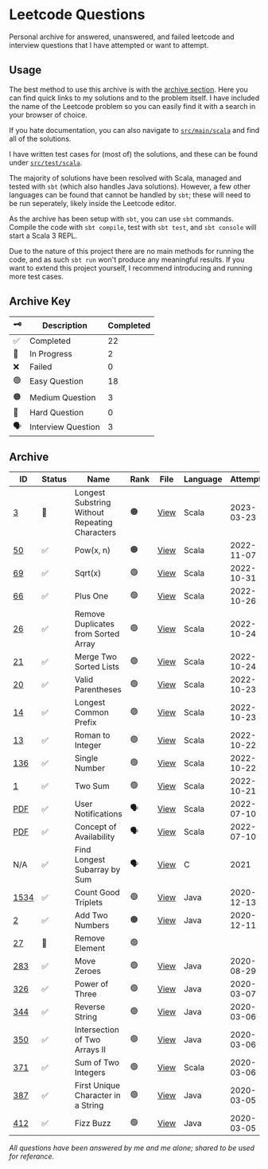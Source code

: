 # Leetcode Questions

Personal archive for answered, unanswered, and failed leetcode and interview questions that I have attempted or want to attempt.

## Usage

The best method to use this archive is with the [archive section](#archive).
Here you can find quick links to my solutions and to the problem itself.
I have included the name of the Leetcode problem so you can easily find it with a search in your browser of choice.

If you hate documentation, you can also navigate to [`src/main/scala`](src/main/scala) and find all of the solutions.

I have written test cases for (most of) the solutions, and these can be found under [`src/test/scala`](src/test/scala/).

The majority of solutions have been resolved with Scala, managed and tested with `sbt` (which also handles Java solutions).
However, a few other languages can be found that cannot be handled by `sbt`; these will need to be run seperately, likely inside the Leetcode editor.

As the archive has been setup with `sbt`, you can use `sbt` commands.
Compile the code with `sbt compile`, test with `sbt test`, and `sbt console` will start a Scala 3 REPL.

Due to the nature of this project there are no main methods for running the code, and as such `sbt run` won't produce any meaningful results.
If you want to extend this project yourself, I recommend introducing and running more test cases.

## Archive Key

| :old_key:          | Description        | Completed |
| ------------------ | ------------------ | --------- |
| :white_check_mark: | Completed          | 22        |
| :construction:     | In Progress        | 2         |
| :x:                | Failed             | 0         |
| :green_circle:     | Easy Question      | 18        |
| :orange_circle:    | Medium Question    | 3         |
| :red_circle:       | Hard Question      | 0         |
| :speaking_head:    | Interview Question | 3         |

## Archive

| ID                                                                       | Status             | Name                                | Rank            | File                                                                                                | Language | Attempted  | Completed  |
| ------------------------------------------------------------------------ | ------------------ | ----------------------------------- | --------------- | --------------------------------------------------------------------------------------------------- | -------- | ---------- | ---------- |
| [3](https://leetcode.com/problems/longest-substring-without-repeating-characters/) | :construction:     | Longest Substring Without Repeating Characters | :orange_circle: | [View](src/main/scala/medium/LongestSubstringWithoutRepeatingCharactersSolution.scala)              | Scala    | 2023-03-23 |            |
| [50](https://leetcode.com/problems/powx-n/)                                        | :white_check_mark: | Pow(x, n)                                      | :orange_circle: | [View](src/main/scala/medium/PowXNSolution.scala)                                                   | Scala    | 2022-11-07 | 2022-11-07 |
| [69](https://leetcode.com/problems/sqrtx/)                                         | :white_check_mark: | Sqrt(x)                                        | :green_circle:  | [View](src/main/scala/easy/SqrtXSolution.scala)                                                     | Scala    | 2022-10-31 | 2022-10-31 |
| [66](https://leetcode.com/problems/plus-one/)                                      | :white_check_mark: | Plus One                                       | :green_circle:  | [View](src/main/scala/easy/PlusOneSolution.scala)                                                   | Scala    | 2022-10-26 | 2022-10-26 |
| [26](https://leetcode.com/problems/remove-duplicates-from-sorted-array/)           | :white_check_mark: | Remove Duplicates from Sorted Array            | :green_circle:  | [View](src/main/scala/easy/RemoveDuplicatesFromSortedArraySolution.scala)                           | Scala    | 2022-10-24 | 2022-10-25 |
| [21](https://leetcode.com/problems/merge-two-sorted-lists/)                        | :white_check_mark: | Merge Two Sorted Lists                         | :green_circle:  | [View](src/main/scala/easy/MergeTwoSortedListsSolution.scala)                                       | Scala    | 2022-10-24 | 2022-10-24 |
| [20](https://leetcode.com/problems/valid-parentheses/)                             | :white_check_mark: | Valid Parentheses                              | :green_circle:  | [View](src/main/scala/easy/ValidParenthesesSolution.scala)                                          | Scala    | 2022-10-23 | 2022-10-24 |
| [14](https://leetcode.com/problems/longest-common-prefix/description/)             | :white_check_mark: | Longest Common Prefix                          | :green_circle:  | [View](src/main/scala/easy/LongestCommonPrefixSolution.scala)                                       | Scala    | 2022-10-23 | 2022-10-23 |
| [13](https://leetcode.com/problems/roman-to-integer/)                              | :white_check_mark: | Roman to Integer                               | :green_circle:  | [View](src/main/scala/easy/RomanToIntegerSolution.scala)                                            | Scala    | 2022-10-22 | 2022-10-22 |
| [136](https://leetcode.com/problems/single-number/)                                | :white_check_mark: | Single Number                                  | :green_circle:  | [View](src/main/scala/easy/SingleNumberSolution.scala)                                              | Scala    | 2022-10-22 | 2022-10-22 |
| [1](https://leetcode.com/problems/two-sum/)                                        | :white_check_mark: | Two Sum                                        | :green_circle:  | [View](src/main/scala/easy/TwoSumSolution.scala)                                                    | Scala    | 2022-10-21 | 2022-10-21 |
| [PDF](src/main/scala/interview/naturalTransformationsBV/questions.pdf)             | :white_check_mark:️ | User Notifications                             | :speaking_head: | [View](src/main/scala/interview/naturalTransformationsBV/notifications/NotificationsSolution.scala) | Scala    | 2022-07-10 | 2022-07-10 |
| [PDF](src/main/scala/interview/naturalTransformationsBV/questions.pdf)             | :white_check_mark:️ | Concept of Availability                        | :speaking_head: | [View](src/main/scala/interview/naturalTransformationsBV/timeslots/TimeSlotsSolution.scala)         | Scala    | 2022-07-10 | 2022-07-10 |
| N/A                                                                                | :white_check_mark:️ | Find Longest Subarray by Sum                   | :speaking_head: | [View](src/main/scala/interview/unknown/findLongestSubarrayBySum.c)                                 | C        | 2021       | 2021       |
| [1534](https://leetcode.com/problems/count-good-triplets/)                         | :white_check_mark: | Count Good Triplets                            | :green_circle:  | [View](src/main/scala/easy/CountGoodTriplets.java)                                                  | Java     | 2020-12-13 | 2020-12-18 |
| [2](https://leetcode.com/problems/add-two-numbers/)                                | :white_check_mark: | Add Two Numbers                                | :orange_circle: | [View](src/main/scala/medium/AddTwoNumbersSolution.java)                                            | Java     | 2020-12-11 | 2020-12-11 |
| [27](https://leetcode.com/problems/remove-element/)                                | :construction:     | Remove Element                                 | :green_circle:  |                                                                                                     |          |            |            |
| [283](https://leetcode.com/problems/move-zeroes/)                                  | :white_check_mark: | Move Zeroes                                    | :green_circle:  | [View](src/main/scala/easy/MoveZeroes.java)                                                         | Java     | 2020-08-29 | 2020-08-29 |
| [326](https://leetcode.com/problems/power-of-three/)                               | :white_check_mark: | Power of Three                                 | :green_circle:  | [View](src/main/scala/easy/PowerOfThree.java)                                                       | Java     | 2020-03-07 | 2020-03-07 |
| [344](https://leetcode.com/problems/reverse-string/)                               | :white_check_mark: | Reverse String                                 | :green_circle:  | [View](src/main/scala/easy/ReverseStringSolution.java)                                              | Java     | 2020-03-06 | 2020-03-06 |
| [350](https://leetcode.com/problems/intersection-of-two-arrays-ii/)                | :white_check_mark: | Intersection of Two Arrays II                  | :green_circle:  | [View](src/main/scala/easy/IntersectionOfArraysII.java)                                             | Java     | 2020-03-06 | 2020-03-06 |
| [371](https://leetcode.com/problems/sum-of-two-integers/)                          | :white_check_mark:️ | Sum of Two Integers                            | :green_circle:  | [View](src/main/scala/easy/SumOfTwoIntegersSolution.scala)                                          | Scala    | 2020-03-06 | 2022-10-21 |
| [387](https://leetcode.com/problems/first-unique-character-in-a-string/)           | :white_check_mark: | First Unique Character in a String             | :green_circle:  | [View](src/main/scala/easy/FirstUniqueCharInString.java)                                            | Java     | 2020-03-05 | 2020-03-05 |
| [412](https://leetcode.com/problems/fizz-buzz/)                                    | :white_check_mark: | Fizz Buzz                                      | :green_circle:  | [View](src/main/scala/easy/Fizzbuzz.java)                                                           | Java     | 2020-03-05 | 2020-03-05 |

_All questions have been answered by me and me alone; shared to be used for referance._
